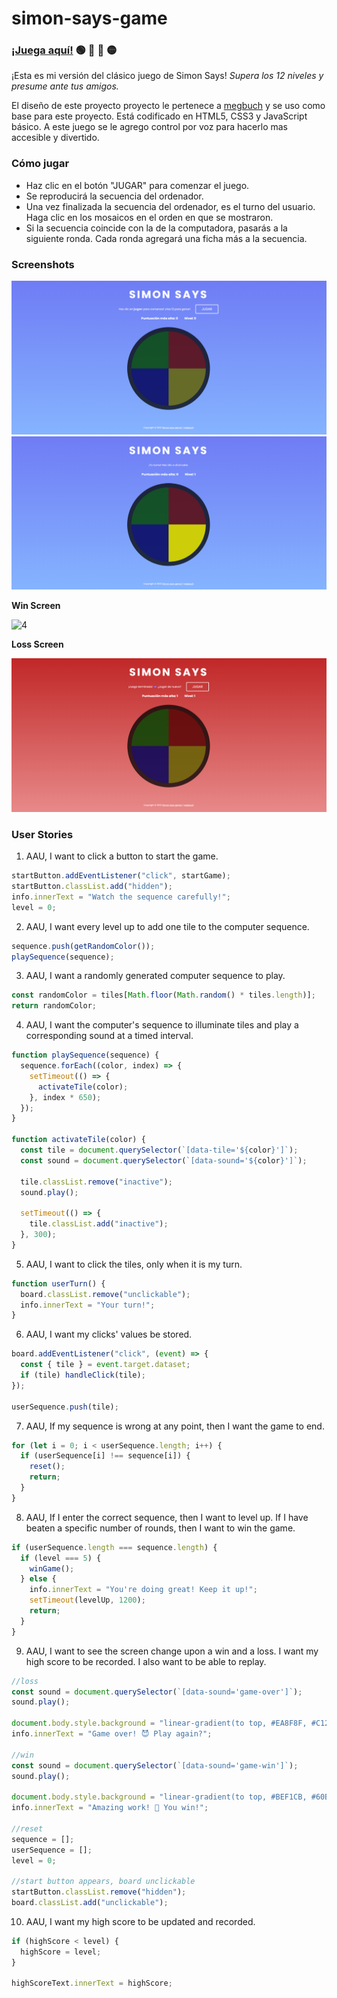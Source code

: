 # simon-says-game

### <b><a href="https://bardirl.github.io/simon-says-game">¡Juega aquí!</a></b> 🟢 🔴 🔵 🟡

<p>¡Esta es mi versión del clásico juego de Simon Says! <em>Supera los 12 niveles y presume ante tus amigos.</em></p>
<p>El diseño de este proyecto proyecto le pertenece a <a href="https://github.com/megbuch/simon-says-game">megbuch<a/> y se uso como base para este proyecto. Está codificado en HTML5, CSS3 y JavaScript básico. A este juego se le agrego control por voz para hacerlo mas accesible y divertido.
​</p>

<h3>Cómo jugar</h3>
<ul>
   <li>Haz clic en el botón "JUGAR" para comenzar el juego.</li>
   <li>Se reproducirá la secuencia del ordenador.</li>
   <li>Una vez finalizada la secuencia del ordenador, es el turno del usuario. Haga clic en los mosaicos en el orden en que se mostraron.</li>
   <li>Si la secuencia coincide con la de la computadora, pasarás a la siguiente ronda. Cada ronda agregará una ficha más a la secuencia.</li>
</ul>

<h3>Screenshots</h3>
 
![1](./img/screenshots/Captura%20de%20pantalla%202024-02-15%20073050.png)
![2](./img/screenshots/Captura%20de%20pantalla%202024-02-15%20073139.png)

<b>Win Screen</b>

![4](https://user-images.githubusercontent.com/115611931/211066876-1bc143b7-fe2f-4089-998f-97bd7b05e9d8.png)

<b>Loss Screen</b>

![5](./img/screenshots/Captura%20de%20pantalla%202024-02-15%20073207.png)

<h3>User Stories</h3>

1. AAU, I want to click a button to start the game.

```js
startButton.addEventListener("click", startGame);
startButton.classList.add("hidden");
info.innerText = "Watch the sequence carefully!";
level = 0;
```

2. AAU, I want every level up to add one tile to the computer sequence.

```js
sequence.push(getRandomColor());
playSequence(sequence);
```

3. AAU, I want a randomly generated computer sequence to play.

```js
const randomColor = tiles[Math.floor(Math.random() * tiles.length)];
return randomColor;
```

4. AAU, I want the computer's sequence to illuminate tiles and play a corresponding sound at a timed interval.

```js
function playSequence(sequence) {
  sequence.forEach((color, index) => {
    setTimeout(() => {
      activateTile(color);
    }, index * 650);
  });
}

function activateTile(color) {
  const tile = document.querySelector(`[data-tile='${color}']`);
  const sound = document.querySelector(`[data-sound='${color}']`);

  tile.classList.remove("inactive");
  sound.play();

  setTimeout(() => {
    tile.classList.add("inactive");
  }, 300);
}
```

5. AAU, I want to click the tiles, only when it is my turn.

```js
function userTurn() {
  board.classList.remove("unclickable");
  info.innerText = "Your turn!";
}
```

6. AAU, I want my clicks' values be stored.

```js
board.addEventListener("click", (event) => {
  const { tile } = event.target.dataset;
  if (tile) handleClick(tile);
});

userSequence.push(tile);
```

7. AAU, If my sequence is wrong at any point, then I want the game to end.

```js
for (let i = 0; i < userSequence.length; i++) {
  if (userSequence[i] !== sequence[i]) {
    reset();
    return;
  }
}
```

8. AAU, If I enter the correct sequence, then I want to level up. If I have beaten a specific number of rounds, then I want to win the game.

```js
if (userSequence.length === sequence.length) {
  if (level === 5) {
    winGame();
  } else {
    info.innerText = "You're doing great! Keep it up!";
    setTimeout(levelUp, 1200);
    return;
  }
}
```

9. AAU, I want to see the screen change upon a win and a loss. I want my high score to be recorded. I also want to be able to replay.

```js
//loss
const sound = document.querySelector(`[data-sound='game-over']`);
sound.play();

document.body.style.background = "linear-gradient(to top, #EA8F8F, #C12727)";
info.innerText = "Game over! 😈 Play again?";

//win
const sound = document.querySelector(`[data-sound='game-win']`);
sound.play();

document.body.style.background = "linear-gradient(to top, #BEF1CB, #60BC77)";
info.innerText = "Amazing work! 🤩 You win!";

//reset
sequence = [];
userSequence = [];
level = 0;

//start button appears, board unclickable
startButton.classList.remove("hidden");
board.classList.add("unclickable");
```

10. AAU, I want my high score to be updated and recorded.

```js
if (highScore < level) {
  highScore = level;
}

highScoreText.innerText = highScore;
```
